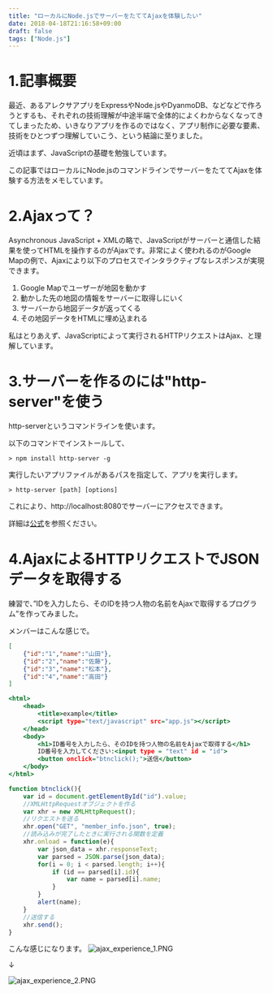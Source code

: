 ```yaml
---
title: "ローカルにNode.jsでサーバーをたててAjaxを体験したい"
date: 2018-04-18T21:16:58+09:00
draft: false
tags: ["Node.js"]
---
```

# 1.記事概要

最近、あるアレクサアプリをExpressやNode.jsやDyanmoDB、などなどで作ろうとするも、それぞれの技術理解が中途半端で全体的によくわからなくなってきてしまったため、いきなりアプリを作るのではなく、アプリ制作に必要な要素、技術をひとつずつ理解していこう、という結論に至りました。

近頃はまず、JavaScriptの基礎を勉強しています。

この記事ではローカルにNode.jsのコマンドラインでサーバーをたててAjaxを体験する方法をメモしています。

# 2.Ajaxって？

Asynchronous JavaScript + XMLの略で、JavaScriptがサーバーと通信した結果を使ってHTMLを操作するのがAjaxです。非常によく使われるのがGoogle Mapの例で、Ajaxにより以下のプロセスでインタラクティブなレスポンスが実現できます。

1. Google Mapでユーザーが地図を動かす
2. 動かした先の地図の情報をサーバーに取得しにいく
3. サーバーから地図データが返ってくる
4. その地図データをHTMLに埋め込まれる

私はとりあえず、JavaScriptによって実行されるHTTPリクエストはAjax、と理解しています。

# 3.サーバーを作るのには"http-server"を使う

http-serverというコマンドラインを使います。

以下のコマンドでインストールして、

```
> npm install http-server -g
```

実行したいアプリファイルがあるパスを指定して、アプリを実行します。

```
> http-server [path] [options]
```

これにより、http://localhost:8080でサーバーにアクセスできます。

詳細は[公式](https://www.npmjs.com/package/http-server)を参照ください。

# 4.AjaxによるHTTPリクエストでJSONデータを取得する

練習で、”IDを入力したら、そのIDを持つ人物の名前をAjaxで取得するプログラム”を作ってみました。

メンバーはこんな感じで。

```member_info.json
[
    {"id":"1","name":"山田"},
    {"id":"2","name":"佐藤"},
    {"id":"3","name":"松本"},
    {"id":"4","name":"高田"}
]
```
   
```index.html
<html>
    <head>
        <title>example</title>
        <script type="text/javascript" src="app.js"></script>
    </head>
    <body>
        <h1>ID番号を入力したら、そのIDを持つ人物の名前をAjaxで取得する</h1>
        ID番号を入力してください:<input type = "text" id = "id">
        <button onclick="btnclick();">送信</button>
    </body>
</html>
```

```app.js
function btnclick(){
    var id = document.getElementById("id").value;
    //XMLHttpRequestオブジェクトを作る
    var xhr = new XMLHttpRequest();
    //リクエストを送る
    xhr.open("GET", "member_info.json", true);
    //読み込みが完了したときに実行される関数を定義
    xhr.onload = function(e){
        var json_data = xhr.responseText;
        var parsed = JSON.parse(json_data);
        for(i = 0; i < parsed.length; i++){
            if (id == parsed[i].id){
                var name = parsed[i].name;
            }
        }
        alert(name);
    }
    //送信する
    xhr.send();
}
```

こんな感じになります。
![ajax_experience_1.PNG](/images/ajax_experience_1.PNG)

↓

![ajax_experience_2.PNG](/images/ajax_experience_2.PNG)